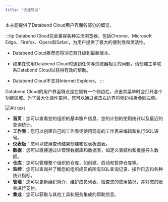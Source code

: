 ```yaml
---
title: "快速导览"
---
```


本主题提供了Databend Cloud用户界面各部分的概览。

:::tip
Databend Cloud完全兼容各种主流浏览器，包括Chrome、Microsoft Edge、Firefox、Opera和Safari，为用户提供了极大的便利性和灵活性。

- Databend Cloud推荐您将浏览器升级到最新版本。

- 如果在使用Databend Cloud时遇到任何与浏览器相关的问题，请创建工单联系Databend Cloud以获得有效的帮助。

- Databend Cloud不支持Internet Explorer。
:::

Databend Cloud的用户界面特点是左侧有一个侧边栏，点击其菜单时会打开各个功能区域。为了最大化操作空间，您可以通过点击右边界将侧边栏折叠回左侧。

![Alt text](@site/static/img/documents/getting-started/tour.png)

- **首页**：您可以查看您的组织的基本账户信息、您的计划的使用统计以及最近的查询统计。
- **工作表**：您可以创建自己的工作表或使用现有的工作表来编辑和执行SQL语句。
- **仪表板**：您可以使用查询结果创建和仪表板图表。
- **数据**：您可以直接通过UI管理数据库和数据表，如定义表结构和批量导入数据。
- **仓库**：您可以管理整个组织的仓库，如创建、启动和暂停仓库等。
- **监控**：您可以查询并了解您的组织成员的所有SQL查询记录、操作日志和各种统计指标。
- **管理**：您可以更新组织简介、维护成员列表、检查您的使用情况，并对您的账单进行支付。
- **集成**：您可以获取与其他工具和服务集成的帮助信息。